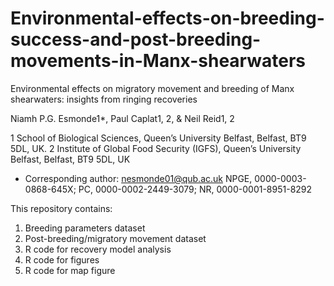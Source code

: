 # Environmental-effects-on-breeding-success-and-post-breeding-movements-in-Manx-shearwaters

Environmental effects on migratory movement and breeding of Manx shearwaters: insights from ringing recoveries

Niamh P.G. Esmonde1*, Paul Caplat1, 2, & Neil Reid1, 2

1 School of Biological Sciences, Queen’s University Belfast, Belfast, BT9 5DL, UK.
2 Institute of Global Food Security (IGFS), Queen’s University Belfast, Belfast, BT9 5DL, UK
* Corresponding author: nesmonde01@qub.ac.uk 
NPGE, 0000-0003-0868-645X; PC, 0000-0002-2449-3079; NR, 0000-0001-8951-8292


This repository contains:

1. Breeding parameters dataset 
2. Post-breeding/migratory movement dataset
3. R code for recovery model analysis
4. R code for figures
5. R code for map figure

